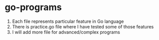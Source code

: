 # go-programs

1. Each file represents particular feature in Go language
2. There is practice.go file where I have tested some of those features 
3. I will add more file for advanced/complex programs
